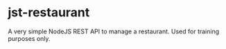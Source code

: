 # jst-restaurant
A very simple NodeJS REST API to manage a restaurant. Used for training purposes only.
